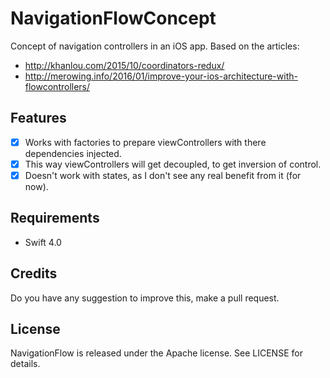 # NavigationFlowConcept
Concept of navigation controllers in an iOS app. Based on the articles:
- http://khanlou.com/2015/10/coordinators-redux/
- http://merowing.info/2016/01/improve-your-ios-architecture-with-flowcontrollers/

## Features

- [x] Works with factories to prepare viewControllers with there dependencies injected.
- [x] This way viewControllers will get decoupled, to get inversion of control.
- [x] Doesn't work with states, as I don't see any real benefit from it (for now).

## Requirements

- Swift 4.0

## Credits

Do you have any suggestion to improve this, make a pull request.

## License

NavigationFlow is released under the Apache license. See LICENSE for details.
